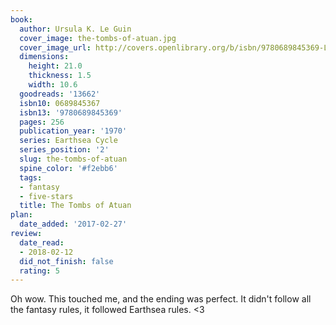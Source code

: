 ```yaml
---
book:
  author: Ursula K. Le Guin
  cover_image: the-tombs-of-atuan.jpg
  cover_image_url: http://covers.openlibrary.org/b/isbn/9780689845369-L.jpg
  dimensions:
    height: 21.0
    thickness: 1.5
    width: 10.6
  goodreads: '13662'
  isbn10: 0689845367
  isbn13: '9780689845369'
  pages: 256
  publication_year: '1970'
  series: Earthsea Cycle
  series_position: '2'
  slug: the-tombs-of-atuan
  spine_color: '#f2ebb6'
  tags:
  - fantasy
  - five-stars
  title: The Tombs of Atuan
plan:
  date_added: '2017-02-27'
review:
  date_read:
  - 2018-02-12
  did_not_finish: false
  rating: 5
---
```


Oh wow. This touched me, and the ending was perfect. It didn't follow all the fantasy rules, it followed Earthsea rules. &lt;3
